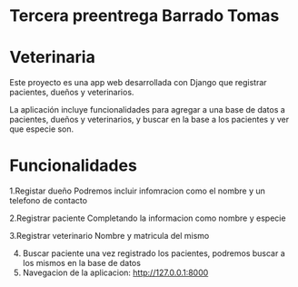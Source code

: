 # Tercera preentrega Barrado Tomas
# Veterinaria
Este proyecto es una app web desarrollada con Django que registrar pacientes, dueños y veterinarios.

La aplicación incluye funcionalidades para agregar a una base de datos a pacientes, dueños y veterinarios, y buscar en la base a los pacientes y ver que especie son.

# Funcionalidades

1.Registar dueño
Podremos incluir infomracion como el nombre y un telefono de contacto

2.Registrar paciente
Completando la informacion como nombre y especie

3.Registrar veterinario
Nombre y matricula del mismo

4. Buscar paciente
   una vez registrado los pacientes, podremos buscar a los mismos en la base de datos
5. Navegacion de la aplicacion: http://127.0.0.1:8000
